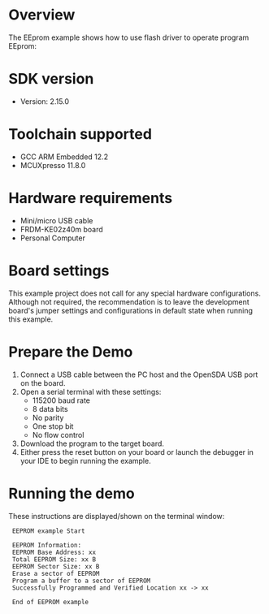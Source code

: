 Overview
========
The EEprom example shows how to use flash driver to operate program EEprom:



SDK version
===========
- Version: 2.15.0

Toolchain supported
===================
- GCC ARM Embedded  12.2
- MCUXpresso  11.8.0

Hardware requirements
=====================
- Mini/micro USB cable
- FRDM-KE02z40m board
- Personal Computer

Board settings
==============
This example project does not call for any special hardware configurations.
Although not required, the recommendation is to leave the development board's jumper settings
and configurations in default state when running this example.

Prepare the Demo
================
1. Connect a USB cable between the PC host and the OpenSDA USB port on the board.
2. Open a serial terminal with these settings:
    - 115200 baud rate
    - 8 data bits
    - No parity
    - One stop bit
    - No flow control
3. Download the program to the target board.
4. Either press the reset button on your board or launch the debugger in your IDE to begin running the example.

Running the demo
================
These instructions are displayed/shown on the terminal window:
~~~~~~~~~~~~~
 EEPROM example Start
 
 EEPROM Information:
 EEPROM Base Address: xx
 Total EEPROM Size: xx B
 EEPROM Sector Size: xx B
 Erase a sector of EEPROM
 Program a buffer to a sector of EEPROM
 Successfully Programmed and Verified Location xx -> xx
 
 End of EEPROM example
~~~~~~~~~~~~~
